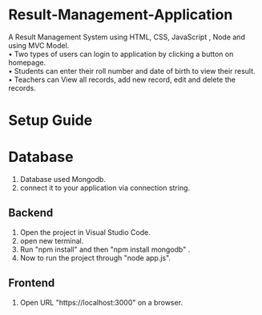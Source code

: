 # Result-Management-Application
A Result Management System using HTML, CSS, JavaScript , Node and using MVC Model.<br/>
• Two types of users can login to application by clicking a button on homepage.<br/>
• Students can enter their roll number and date of birth to view their result.<br/>
• Teachers can View all records, add new record, edit and delete the records.<br/>

# Setup Guide 

# Database 
1. Database used Mongodb.
2. connect it to your application via connection string.
  
## Backend 
1. Open the project in Visual Studio Code.
2. open new terminal.
3. Run "npm install" and then "npm install mongodb" .
4. Now to run the project through "node app.js".

  
## Frontend
1. Open URL "https://localhost:3000" on a browser.

